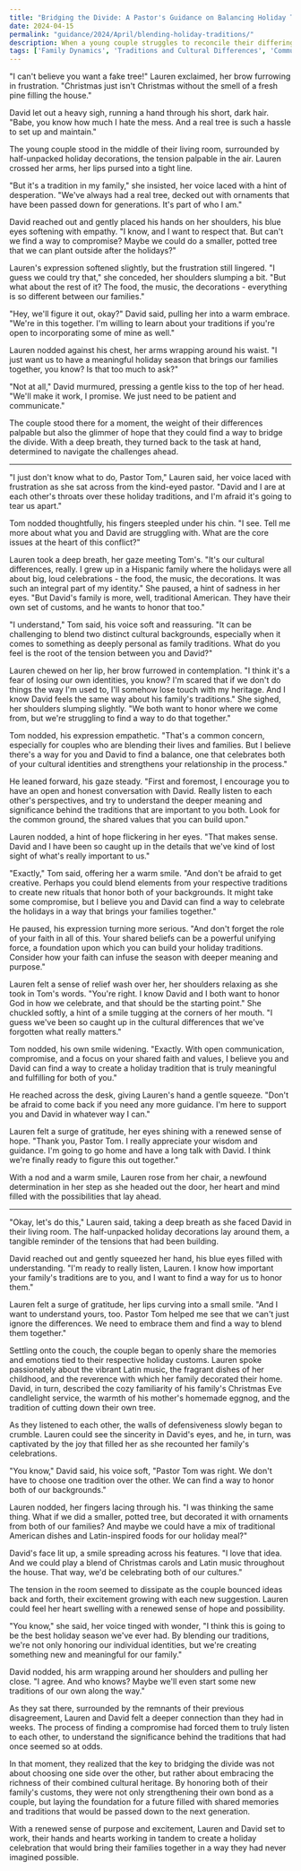```yaml
---
title: "Bridging the Divide: A Pastor's Guidance on Balancing Holiday Traditions - 11"
date: 2024-04-15
permalink: "guidance/2024/April/blending-holiday-traditions/"
description: When a young couple struggles to reconcile their differing holiday traditions, they seek guidance from Pastor Tom Rhodes to navigate the cultural and emotional challenges. As they work to find a balance that honors both of their families' customs, they uncover deeper issues within their relationship and learn to strengthen their bond through open communication and a renewed focus on their shared values.
tags: ['Family Dynamics', 'Traditions and Cultural Differences', 'Communication and Compromise', 'Spiritual Guidance', 'Relationship Strengthening']
---
```

"I can't believe you want a fake tree!" Lauren exclaimed, her brow furrowing in frustration. "Christmas just isn't Christmas without the smell of a fresh pine filling the house."

David let out a heavy sigh, running a hand through his short, dark hair. "Babe, you know how much I hate the mess. And a real tree is such a hassle to set up and maintain."

The young couple stood in the middle of their living room, surrounded by half-unpacked holiday decorations, the tension palpable in the air. Lauren crossed her arms, her lips pursed into a tight line.

"But it's a tradition in my family," she insisted, her voice laced with a hint of desperation. "We've always had a real tree, decked out with ornaments that have been passed down for generations. It's part of who I am."

David reached out and gently placed his hands on her shoulders, his blue eyes softening with empathy. "I know, and I want to respect that. But can't we find a way to compromise? Maybe we could do a smaller, potted tree that we can plant outside after the holidays?"

Lauren's expression softened slightly, but the frustration still lingered. "I guess we could try that," she conceded, her shoulders slumping a bit. "But what about the rest of it? The food, the music, the decorations - everything is so different between our families."

"Hey, we'll figure it out, okay?" David said, pulling her into a warm embrace. "We're in this together. I'm willing to learn about your traditions if you're open to incorporating some of mine as well."

Lauren nodded against his chest, her arms wrapping around his waist. "I just want us to have a meaningful holiday season that brings our families together, you know? Is that too much to ask?"

"Not at all," David murmured, pressing a gentle kiss to the top of her head. "We'll make it work, I promise. We just need to be patient and communicate."

The couple stood there for a moment, the weight of their differences palpable but also the glimmer of hope that they could find a way to bridge the divide. With a deep breath, they turned back to the task at hand, determined to navigate the challenges ahead.

***

"I just don't know what to do, Pastor Tom," Lauren said, her voice laced with frustration as she sat across from the kind-eyed pastor. "David and I are at each other's throats over these holiday traditions, and I'm afraid it's going to tear us apart."

Tom nodded thoughtfully, his fingers steepled under his chin. "I see. Tell me more about what you and David are struggling with. What are the core issues at the heart of this conflict?"

Lauren took a deep breath, her gaze meeting Tom's. "It's our cultural differences, really. I grew up in a Hispanic family where the holidays were all about big, loud celebrations - the food, the music, the decorations. It was such an integral part of my identity." She paused, a hint of sadness in her eyes. "But David's family is more, well, traditional American. They have their own set of customs, and he wants to honor that too."

"I understand," Tom said, his voice soft and reassuring. "It can be challenging to blend two distinct cultural backgrounds, especially when it comes to something as deeply personal as family traditions. What do you feel is the root of the tension between you and David?"

Lauren chewed on her lip, her brow furrowed in contemplation. "I think it's a fear of losing our own identities, you know? I'm scared that if we don't do things the way I'm used to, I'll somehow lose touch with my heritage. And I know David feels the same way about his family's traditions." She sighed, her shoulders slumping slightly. "We both want to honor where we come from, but we're struggling to find a way to do that together."

Tom nodded, his expression empathetic. "That's a common concern, especially for couples who are blending their lives and families. But I believe there's a way for you and David to find a balance, one that celebrates both of your cultural identities and strengthens your relationship in the process."

He leaned forward, his gaze steady. "First and foremost, I encourage you to have an open and honest conversation with David. Really listen to each other's perspectives, and try to understand the deeper meaning and significance behind the traditions that are important to you both. Look for the common ground, the shared values that you can build upon."

Lauren nodded, a hint of hope flickering in her eyes. "That makes sense. David and I have been so caught up in the details that we've kind of lost sight of what's really important to us."

"Exactly," Tom said, offering her a warm smile. "And don't be afraid to get creative. Perhaps you could blend elements from your respective traditions to create new rituals that honor both of your backgrounds. It might take some compromise, but I believe you and David can find a way to celebrate the holidays in a way that brings your families together."

He paused, his expression turning more serious. "And don't forget the role of your faith in all of this. Your shared beliefs can be a powerful unifying force, a foundation upon which you can build your holiday traditions. Consider how your faith can infuse the season with deeper meaning and purpose."

Lauren felt a sense of relief wash over her, her shoulders relaxing as she took in Tom's words. "You're right. I know David and I both want to honor God in how we celebrate, and that should be the starting point." She chuckled softly, a hint of a smile tugging at the corners of her mouth. "I guess we've been so caught up in the cultural differences that we've forgotten what really matters."

Tom nodded, his own smile widening. "Exactly. With open communication, compromise, and a focus on your shared faith and values, I believe you and David can find a way to create a holiday tradition that is truly meaningful and fulfilling for both of you."

He reached across the desk, giving Lauren's hand a gentle squeeze. "Don't be afraid to come back if you need any more guidance. I'm here to support you and David in whatever way I can."

Lauren felt a surge of gratitude, her eyes shining with a renewed sense of hope. "Thank you, Pastor Tom. I really appreciate your wisdom and guidance. I'm going to go home and have a long talk with David. I think we're finally ready to figure this out together."

With a nod and a warm smile, Lauren rose from her chair, a newfound determination in her step as she headed out the door, her heart and mind filled with the possibilities that lay ahead.

***

"Okay, let's do this," Lauren said, taking a deep breath as she faced David in their living room. The half-unpacked holiday decorations lay around them, a tangible reminder of the tensions that had been building.

David reached out and gently squeezed her hand, his blue eyes filled with understanding. "I'm ready to really listen, Lauren. I know how important your family's traditions are to you, and I want to find a way for us to honor them."

Lauren felt a surge of gratitude, her lips curving into a small smile. "And I want to understand yours, too. Pastor Tom helped me see that we can't just ignore the differences. We need to embrace them and find a way to blend them together."

Settling onto the couch, the couple began to openly share the memories and emotions tied to their respective holiday customs. Lauren spoke passionately about the vibrant Latin music, the fragrant dishes of her childhood, and the reverence with which her family decorated their home. David, in turn, described the cozy familiarity of his family's Christmas Eve candlelight service, the warmth of his mother's homemade eggnog, and the tradition of cutting down their own tree.

As they listened to each other, the walls of defensiveness slowly began to crumble. Lauren could see the sincerity in David's eyes, and he, in turn, was captivated by the joy that filled her as she recounted her family's celebrations.

"You know," David said, his voice soft, "Pastor Tom was right. We don't have to choose one tradition over the other. We can find a way to honor both of our backgrounds."

Lauren nodded, her fingers lacing through his. "I was thinking the same thing. What if we did a smaller, potted tree, but decorated it with ornaments from both of our families? And maybe we could have a mix of traditional American dishes and Latin-inspired foods for our holiday meal?"

David's face lit up, a smile spreading across his features. "I love that idea. And we could play a blend of Christmas carols and Latin music throughout the house. That way, we'd be celebrating both of our cultures."

The tension in the room seemed to dissipate as the couple bounced ideas back and forth, their excitement growing with each new suggestion. Lauren could feel her heart swelling with a renewed sense of hope and possibility.

"You know," she said, her voice tinged with wonder, "I think this is going to be the best holiday season we've ever had. By blending our traditions, we're not only honoring our individual identities, but we're creating something new and meaningful for our family."

David nodded, his arm wrapping around her shoulders and pulling her close. "I agree. And who knows? Maybe we'll even start some new traditions of our own along the way."

As they sat there, surrounded by the remnants of their previous disagreement, Lauren and David felt a deeper connection than they had in weeks. The process of finding a compromise had forced them to truly listen to each other, to understand the significance behind the traditions that had once seemed so at odds.

In that moment, they realized that the key to bridging the divide was not about choosing one side over the other, but rather about embracing the richness of their combined cultural heritage. By honoring both of their family's customs, they were not only strengthening their own bond as a couple, but laying the foundation for a future filled with shared memories and traditions that would be passed down to the next generation.

With a renewed sense of purpose and excitement, Lauren and David set to work, their hands and hearts working in tandem to create a holiday celebration that would bring their families together in a way they had never imagined possible.

